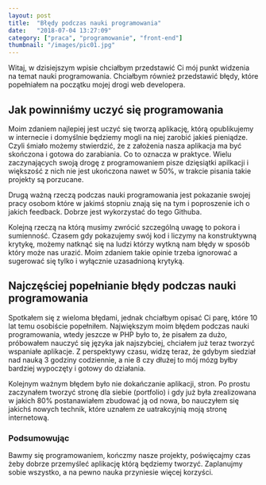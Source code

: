 ```yaml
---
layout: post
title:  "Błędy podczas nauki programowania"
date:   "2018-07-04 13:27:09"
category: ["praca", "programowanie", "front-end"]
thumbnail: "/images/pic01.jpg"
---
```

Witaj, w dzisiejszym wpisie chciałbym przedstawić Ci mój punkt widzenia na temat nauki programowania. Chciałbym również przedstawić błędy, które popełniałem na początku mojej drogi web developera.

## Jak powinniśmy uczyć się programowania
Moim zdaniem najlepiej jest uczyć się tworzą aplikację, którą opublikujemy w internecie i domyślnie będziemy mogli na niej zarobić jakieś pieniądze. Czyli śmiało możemy stwierdzić, że z założenia nasza aplikacja ma być skończona i gotowa do zarabiania. Co to oznacza  w praktyce. Wielu zaczynających swoją drogę z programowaniem pisze dzięsiątki apilkacji i większość z nich nie jest ukończona nawet w 50%, w trakcie pisania takie projekty są porzucane. 

Drugą ważną rzeczą podczas nauki programowania jest pokazanie swojej pracy osobom które w jakimś stopniu znają się na tym i poproszenie ich o jakich feedback. Dobrze jest wykorzystać do tego Githuba. 

Kolejną rzeczą na którą musimy zwrócić szczególną uwagę to pokora i sumienność. Czasem gdy pokazujemy swój kod i liczymy na konstruktywną krytykę, możemy natknąć się na ludzi którzy wytkną nam błędy w sposób który może nas urazić. Moim zdaniem takie opinie trzeba ignorować a sugerować się tylko i wyłącznie uzasadnioną krytyką.

## Najczęściej popełnianie błędy podczas nauki programowania

Spotkałem się z wieloma błędami, jednak chciałbym opisać Ci parę, które 10 lat temu osobiście popełniłem. Największym moim błędem podczas nauki programowania, wtedy jeszcze w PHP było to, że pisałem za dużo, próbowałem nauczyć się języka jak najszybciej, chciałem już teraz tworzyć wspaniałe aplikacje. Z perspektywy czasu, widzę teraz, że gdybym siedział nad nauką 3 godziny codziennie, a nie 8 czy dłużej to mój mózg byłby bardziej wypoczęty i gotowy do działania.

Kolejnym ważnym błędem było nie dokańczanie aplikacji, stron. Po prostu zaczynałem tworzyć stronę dla siebie (portfolio) i gdy już była zrealizowana w jakich 80% postanawiałem zbudować ją od nowa, bo nauczyłem się jakichś nowych technik, które uznałem ze uatrakcyjnią moją stronę internetową.

### Podsumowując
Bawmy się programowaniem, kończmy nasze projekty, poświęcajmy czas żeby dobrze przemyśleć aplikację którą będziemy tworzyć. Zaplanujmy sobie wszystko, a na pewno nauka przyniesie więcej korzyści.
